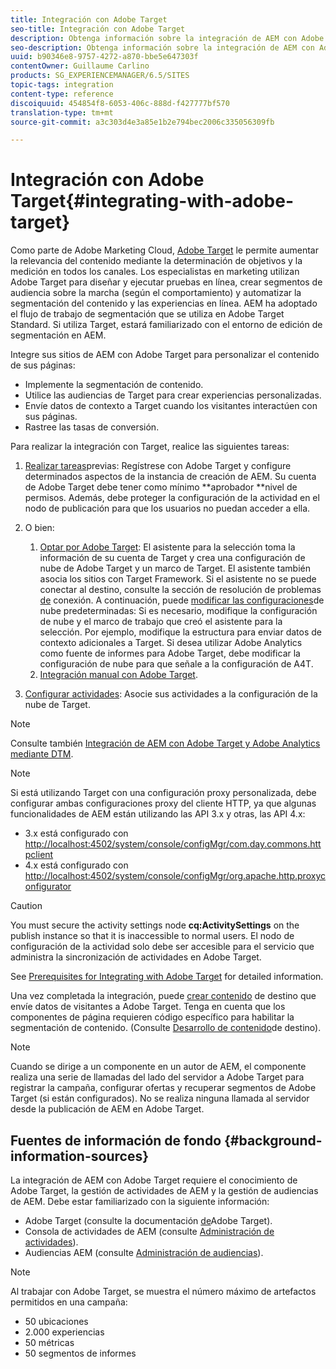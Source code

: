 ```yaml
---
title: Integración con Adobe Target
seo-title: Integración con Adobe Target
description: Obtenga información sobre la integración de AEM con Adobe Target.
seo-description: Obtenga información sobre la integración de AEM con Adobe Target.
uuid: b90346e8-9757-4272-a870-bbe5e647303f
contentOwner: Guillaume Carlino
products: SG_EXPERIENCEMANAGER/6.5/SITES
topic-tags: integration
content-type: reference
discoiquuid: 454854f8-6053-406c-888d-f427777bf570
translation-type: tm+mt
source-git-commit: a3c303d4e3a85e1b2e794bec2006c335056309fb

---
```



# Integración con Adobe Target{#integrating-with-adobe-target}

Como parte de Adobe Marketing Cloud, [Adobe Target](http://www.adobe.com/ro/solutions/testing-targeting/testandtarget.html) le permite aumentar la relevancia del contenido mediante la determinación de objetivos y la medición en todos los canales. Los especialistas en marketing utilizan Adobe Target para diseñar y ejecutar pruebas en línea, crear segmentos de audiencia sobre la marcha (según el comportamiento) y automatizar la segmentación del contenido y las experiencias en línea. AEM ha adoptado el flujo de trabajo de segmentación que se utiliza en Adobe Target Standard. Si utiliza Target, estará familiarizado con el entorno de edición de segmentación en AEM.

Integre sus sitios de AEM con Adobe Target para personalizar el contenido de sus páginas:

* Implemente la segmentación de contenido.
* Utilice las audiencias de Target para crear experiencias personalizadas.
* Envíe datos de contexto a Target cuando los visitantes interactúen con sus páginas.
* Rastree las tasas de conversión.

Para realizar la integración con Target, realice las siguientes tareas:

1. [Realizar tareas](/help/sites-administering/target-requirements.md)previas: Regístrese con Adobe Target y configure determinados aspectos de la instancia de creación de AEM. Su cuenta de Adobe Target debe tener como mínimo **aprobador **nivel de permisos. Además, debe proteger la configuración de la actividad en el nodo de publicación para que los usuarios no puedan acceder a ella.

1. O bien:

   1. [Optar por Adobe Target](/help/sites-administering/opt-in.md): El asistente para la selección toma la información de su cuenta de Target y crea una configuración de nube de Adobe Target y un marco de Target. El asistente también asocia los sitios con Target Framework. Si el asistente no se puede conectar al destino, consulte la sección de resolución de problemas [de](/help/sites-administering/target-configuring.md#troubleshooting-target-connection-problems) conexión. A continuación, puede [modificar las configuraciones](/help/sites-administering/target-configuring.md#modifying-the-opt-in-wizard-configurations)de nube predeterminadas: Si es necesario, modifique la configuración de nube y el marco de trabajo que creó el asistente para la selección. Por ejemplo, modifique la estructura para enviar datos de contexto adicionales a Target. Si desea utilizar Adobe Analytics como fuente de informes para Adobe Target, debe modificar la configuración de nube para que señale a la configuración de A4T.
   1. [Integración manual con Adobe Target](/help/sites-administering/target-configuring.md#manually-integrating-with-adobe-target).

1. [Configurar actividades](/help/sites-authoring/activitylib.md): Asocie sus actividades a la configuración de la nube de Target.

>[!NOTE]
>
>Consulte también [Integración de AEM con Adobe Target y Adobe Analytics mediante DTM](https://helpx.adobe.com/experience-manager/using/integrate-digital-marketing-solutions.html).

>[!NOTE]
>
>Si está utilizando Target con una configuración proxy personalizada, debe configurar ambas configuraciones proxy del cliente HTTP, ya que algunas funcionalidades de AEM están utilizando las API 3.x y otras, las API 4.x:
>
>* 3.x está configurado con [http://localhost:4502/system/console/configMgr/com.day.commons.httpclient](http://localhost:4502/system/console/configMgr/com.day.commons.httpclient)
>* 4.x está configurado con [http://localhost:4502/system/console/configMgr/org.apache.http.proxyconfigurator](http://localhost:4502/system/console/configMgr/org.apache.http.proxyconfigurator)
>



>[!CAUTION]
>
>You must secure the activity settings node **cq:ActivitySettings** on the publish instance so that it is inaccessible to normal users. El nodo de configuración de la actividad solo debe ser accesible para el servicio que administra la sincronización de actividades en Adobe Target.
>
>See [Prerequisites for Integrating with Adobe Target](/help/sites-administering/target-requirements.md#securing-the-activity-settings-node) for detailed information.

Una vez completada la integración, puede [crear contenido](/help/sites-authoring/content-targeting-touch.md) de destino que envíe datos de visitantes a Adobe Target. Tenga en cuenta que los componentes de página requieren código específico para habilitar la segmentación de contenido. (Consulte [Desarrollo de contenido](/help/sites-developing/target.md)de destino).

>[!NOTE]
>
>Cuando se dirige a un componente en un autor de AEM, el componente realiza una serie de llamadas del lado del servidor a Adobe Target para registrar la campaña, configurar ofertas y recuperar segmentos de Adobe Target (si están configurados). No se realiza ninguna llamada al servidor desde la publicación de AEM en Adobe Target.

## Fuentes de información de fondo {#background-information-sources}

La integración de AEM con Adobe Target requiere el conocimiento de Adobe Target, la gestión de actividades de AEM y la gestión de audiencias de AEM. Debe estar familiarizado con la siguiente información:

* Adobe Target (consulte la documentación [de](https://marketing.adobe.com/resources/help/en_US/target/)Adobe Target).
* Consola de actividades de AEM (consulte [Administración de actividades](/help/sites-authoring/activitylib.md)).
* Audiencias AEM (consulte [Administración de audiencias](/help/sites-authoring/managing-audiences.md)).

>[!NOTE]
>
>Al trabajar con Adobe Target, se muestra el número máximo de artefactos permitidos en una campaña:
>
>* 50 ubicaciones
>* 2.000 experiencias
>* 50 métricas
>* 50 segmentos de informes
>



